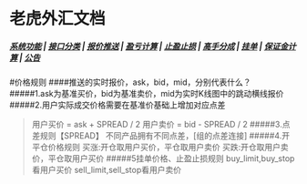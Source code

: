 # <span id = "liucheng">老虎外汇文档</span>

##### [系统功能](/) |  [接口分类](/api/category.html) | [报价推送](/quote.html) | [盈亏计算](/formula.html) | [止盈止损](/level.html) | [高手分成](/bouns.html) | [挂单](/pending.html) | [保证金计算](/ouccupy_asset.html) | [公告](/notice.html)

#价格规则
####推送的实时报价，ask，bid，mid，分别代表什么？
#####1.ask为基准买价，bid为基准卖价，mid为实时K线图中的跳动横线报价
#####2.用户实际成交价格需要在基准价基础上增加对应点差
>用户买价 = ask + SPREAD / 2
 用户卖价 = bid - SPREAD / 2
#####3.点差规则【SPREAD】
>不同产品拥有不同点差，[组的点差连接]
#####4.开平仓价格规则
>买涨:开仓取用户买价，平仓取用户卖价
 买跌:开仓取用户卖价，平仓取用户买价
#####5挂单价格、止盈止损规则
>buy_limit,buy_stop看用户买价
sell_limit,sell_stop看用户卖价


